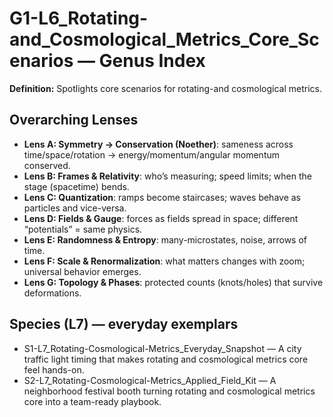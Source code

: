 # G1-L6_Rotating-and_Cosmological_Metrics_Core_Scenarios — Genus Index
**Definition:** Spotlights core scenarios for rotating-and cosmological metrics.

## Overarching Lenses

- **Lens A: Symmetry -> Conservation (Noether)**: sameness across time/space/rotation → energy/momentum/angular momentum conserved.
- **Lens B: Frames & Relativity**: who’s measuring; speed limits; when the stage (spacetime) bends.
- **Lens C: Quantization**: ramps become staircases; waves behave as particles and vice-versa.
- **Lens D: Fields & Gauge**: forces as fields spread in space; different “potentials” = same physics.
- **Lens E: Randomness & Entropy**: many-microstates, noise, arrows of time.
- **Lens F: Scale & Renormalization**: what matters changes with zoom; universal behavior emerges.
- **Lens G: Topology & Phases**: protected counts (knots/holes) that survive deformations.

## Species (L7) — everyday exemplars
- S1-L7_Rotating-Cosmological-Metrics_Everyday_Snapshot — A city traffic light timing that makes rotating and cosmological metrics core feel hands-on.
- S2-L7_Rotating-Cosmological-Metrics_Applied_Field_Kit — A neighborhood festival booth turning rotating and cosmological metrics core into a team-ready playbook.

